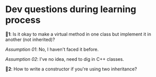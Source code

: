 # Dev questions during learning process

**🤔1**: Is it okay to make a virtual method in one class
      but implement it in another (not inherited)?

*Assumption 01*: No, I haven't faced it before.

*Assumption 02*: I've no idea, need to dig in C++ classes.


**🤔2**: How to write a constructor if you're using two inheritance?
